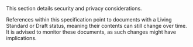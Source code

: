 This section details security and privacy considerations.

References within this specification point to documents with a Living Standard or Draft status, meaning their contents can still change over time. It is advised to monitor these documents, as such changes might have implications.
